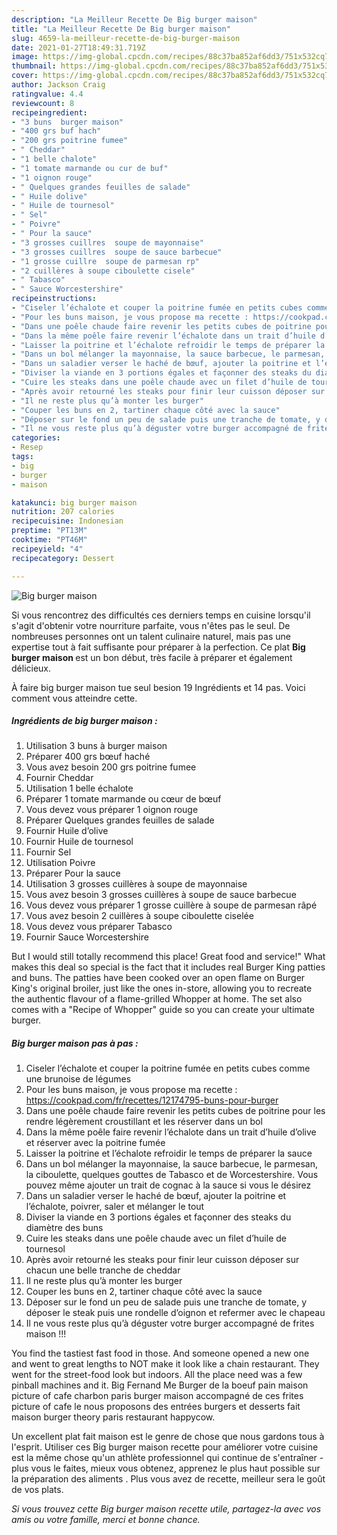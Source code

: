 ```yaml
---
description: "La Meilleur Recette De Big burger maison"
title: "La Meilleur Recette De Big burger maison"
slug: 4659-la-meilleur-recette-de-big-burger-maison
date: 2021-01-27T18:49:31.719Z
image: https://img-global.cpcdn.com/recipes/88c37ba852af6dd3/751x532cq70/big-burger-maison-photo-principale-de-la-recette.jpg
thumbnail: https://img-global.cpcdn.com/recipes/88c37ba852af6dd3/751x532cq70/big-burger-maison-photo-principale-de-la-recette.jpg
cover: https://img-global.cpcdn.com/recipes/88c37ba852af6dd3/751x532cq70/big-burger-maison-photo-principale-de-la-recette.jpg
author: Jackson Craig
ratingvalue: 4.4
reviewcount: 8
recipeingredient:
- "3 buns  burger maison"
- "400 grs buf hach"
- "200 grs poitrine fumee"
- " Cheddar"
- "1 belle chalote"
- "1 tomate marmande ou cur de buf"
- "1 oignon rouge"
- " Quelques grandes feuilles de salade"
- " Huile dolive"
- " Huile de tournesol"
- " Sel"
- " Poivre"
- " Pour la sauce"
- "3 grosses cuillres  soupe de mayonnaise"
- "3 grosses cuillres  soupe de sauce barbecue"
- "1 grosse cuillre  soupe de parmesan rp"
- "2 cuillères à soupe ciboulette cisele"
- " Tabasco"
- " Sauce Worcestershire"
recipeinstructions:
- "Ciseler l’échalote et couper la poitrine fumée en petits cubes comme une brunoise de légumes"
- "Pour les buns maison, je vous propose ma recette : https://cookpad.com/fr/recettes/12174795-buns-pour-burger"
- "Dans une poêle chaude faire revenir les petits cubes de poitrine pour les rendre légèrement croustillant et les réserver dans un bol"
- "Dans la même poêle faire revenir l’échalote dans un trait d’huile d’olive et réserver avec la poitrine fumée"
- "Laisser la poitrine et l’échalote refroidir le temps de préparer la sauce"
- "Dans un bol mélanger la mayonnaise, la sauce barbecue, le parmesan, la ciboulette, quelques gouttes de Tabasco et de Worcestershire. Vous pouvez même ajouter un trait de cognac à la sauce si vous le désirez"
- "Dans un saladier verser le haché de bœuf, ajouter la poitrine et l’échalote, poivrer, saler et mélanger le tout"
- "Diviser la viande en 3 portions égales et façonner des steaks du diamètre des buns"
- "Cuire les steaks dans une poêle chaude avec un filet d’huile de tournesol"
- "Après avoir retourné les steaks pour finir leur cuisson déposer sur chacun une belle tranche de cheddar"
- "Il ne reste plus qu’à monter les burger"
- "Couper les buns en 2, tartiner chaque côté avec la sauce"
- "Déposer sur le fond un peu de salade puis une tranche de tomate, y déposer le steak puis une rondelle d’oignon et refermer avec le chapeau"
- "Il ne vous reste plus qu’à déguster votre burger accompagné de frites maison !!!"
categories:
- Resep
tags:
- big
- burger
- maison

katakunci: big burger maison 
nutrition: 207 calories
recipecuisine: Indonesian
preptime: "PT13M"
cooktime: "PT46M"
recipeyield: "4"
recipecategory: Dessert

---
```



![Big burger maison](https://img-global.cpcdn.com/recipes/88c37ba852af6dd3/751x532cq70/big-burger-maison-photo-principale-de-la-recette.jpg)

Si vous rencontrez des difficultés ces derniers temps en cuisine lorsqu'il s'agit d'obtenir votre nourriture parfaite, vous n'êtes pas le seul. De nombreuses personnes ont un talent culinaire naturel, mais pas une expertise tout à fait suffisante pour préparer à la perfection. Ce plat <strong> Big burger maison </strong> est un bon début, très facile à préparer et également délicieux.

<!--inarticleads1-->

À faire big burger maison tue seul besion 19 Ingrédients et 14 pas. Voici comment vous atteindre cette.

##### Ingrédients de big burger maison :

1. Utilisation 3 buns à burger maison
1. Préparer 400 grs bœuf haché
1. Vous avez besoin 200 grs poitrine fumee
1. Fournir  Cheddar
1. Utilisation 1 belle échalote
1. Préparer 1 tomate marmande ou cœur de bœuf
1. Vous devez vous préparer 1 oignon rouge
1. Préparer  Quelques grandes feuilles de salade
1. Fournir  Huile d’olive
1. Fournir  Huile de tournesol
1. Fournir  Sel
1. Utilisation  Poivre
1. Préparer  Pour la sauce
1. Utilisation 3 grosses cuillères à soupe de mayonnaise
1. Vous avez besoin 3 grosses cuillères à soupe de sauce barbecue
1. Vous devez vous préparer 1 grosse cuillère à soupe de parmesan râpé
1. Vous avez besoin 2 cuillères à soupe ciboulette ciselée
1. Vous devez vous préparer  Tabasco
1. Fournir  Sauce Worcestershire


But I would still totally recommend this place! Great food and service!&#34; What makes this deal so special is the fact that it includes real Burger King patties and buns. The patties have been cooked over an open flame on Burger King&#39;s original broiler, just like the ones in-store, allowing you to recreate the authentic flavour of a flame-grilled Whopper at home. The set also comes with a &#34;Recipe of Whopper&#34; guide so you can create your ultimate burger. 

<!--inarticleads2-->

##### Big burger maison pas à pas :

1. Ciseler l’échalote et couper la poitrine fumée en petits cubes comme une brunoise de légumes
1. Pour les buns maison, je vous propose ma recette : https://cookpad.com/fr/recettes/12174795-buns-pour-burger
1. Dans une poêle chaude faire revenir les petits cubes de poitrine pour les rendre légèrement croustillant et les réserver dans un bol
1. Dans la même poêle faire revenir l’échalote dans un trait d’huile d’olive et réserver avec la poitrine fumée
1. Laisser la poitrine et l’échalote refroidir le temps de préparer la sauce
1. Dans un bol mélanger la mayonnaise, la sauce barbecue, le parmesan, la ciboulette, quelques gouttes de Tabasco et de Worcestershire. Vous pouvez même ajouter un trait de cognac à la sauce si vous le désirez
1. Dans un saladier verser le haché de bœuf, ajouter la poitrine et l’échalote, poivrer, saler et mélanger le tout
1. Diviser la viande en 3 portions égales et façonner des steaks du diamètre des buns
1. Cuire les steaks dans une poêle chaude avec un filet d’huile de tournesol
1. Après avoir retourné les steaks pour finir leur cuisson déposer sur chacun une belle tranche de cheddar
1. Il ne reste plus qu’à monter les burger
1. Couper les buns en 2, tartiner chaque côté avec la sauce
1. Déposer sur le fond un peu de salade puis une tranche de tomate, y déposer le steak puis une rondelle d’oignon et refermer avec le chapeau
1. Il ne vous reste plus qu’à déguster votre burger accompagné de frites maison !!!


You find the tastiest fast food in those. And someone opened a new one and went to great lengths to NOT make it look like a chain restaurant. They went for the street-food look but indoors. All the place need was a few pinball machines and it. Big Fernand Me Burger de la boeuf pain maison picture of cafe charbon paris burger maison accompagné de ces frites picture of cafe le nous proposons des entrées burgers et desserts fait maison burger theory paris restaurant happycow. 

<!--inarticleads1-->

<p>
Un excellent plat fait maison est le genre de chose que nous gardons tous à l'esprit. Utiliser ces Big burger maison recette pour améliorer votre cuisine est la même chose qu'un athlète professionnel qui continue de s'entraîner - plus vous le faites, mieux vous obtenez, apprenez le plus haut possible sur la préparation des aliments . Plus vous avez de recette, meilleur sera le goût de vos plats.
</p>

<p>
<i>Si vous trouvez cette Big burger maison recette utile, partagez-la avec vos amis ou votre famille, merci et bonne chance.</i>
</p>
